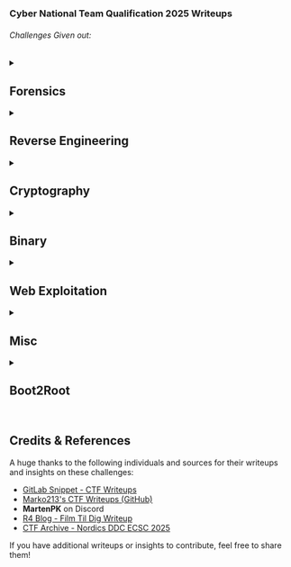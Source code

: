 ### Cyber ​​National Team Qualification 2025 Writeups

<h6>Challenges Given out:</h6>

<details>
  <summary><h2>Forensics</h2></summary>

- **STRABA**  
- **EFTERFORSKNINGEN**  
- **PING-SWEEP**  
- **COVERTCHANNEL2**  
- **COVERTCHANNEL1**  
- **COVERTCHANNEL3**  
- **FDE-BOOTLOADER**  
- **FUTURISTIC MALWARE**  

</details>

<details>
  <summary><h2>Reverse Engineering</h2></summary>
  
- **OUTXORCING**  
- **WHAT TIME IS IT?**  
- **PASSPROTECTOR**  
- **STERN BROCCOLI**  
- **NOTEPADLAUNCHER**  
- **DDCLE**  

</details>

<details>
  <summary><h2>Cryptography</h2></summary>

- **VIGENÈRE'S DICTIONARY**  
- **LONG LIVE, CAESAR!**  
- **AES DECRYPTION**  
- **BINARY-ENCODINGS1**  
- **DLOG**  
- **RSA2**  
- **BINARY-ENCODINGS2**  
- **LEARNING WHAT EXISTS**  
- **DLOG 2**  
- **AUTHENTICATED PRIVILEGE 2, SYMMETRIC PSYDUCKS RETURN!**  

</details>

<details>
  <summary><h2>Binary</h2></summary>

- **GOTOWIN**  
- **PWN ME GOOD UWU**  
- **ROPLICATOR**  
- **PWN ME GOOD UWU - WIFU EDITION**  
- **EZWIN**

</details>

<details>
  <summary><h2>Web Exploitation</h2></summary>

- **CROSS SITE JOB**  
- **LEAKY STORE**  
- **COMPLETE STYLING SADNESS**  
- **FIND FRONTDOOR**  
- **DDC LOUNGE**  
- **FILM TIL DIG PT 1**  
- **FILM TIL DIG PT 2**  
- **PHP101**  

</details>


<details>
  <summary><h2>Misc</h2></summary>

- **MASAHIRO HARA**  
- **THE PROFESSOR’S LOST NOTE**  
- **SHUTTER TRACE**  
- **HASHER IS BACK**  
- **DDC ADMIN BOT**  
- **ROLL YOUR OWN CRYPTO**  
- **MAX 420**  
- **MAX 69**

</details>

<details>
  <summary><h2>Boot2Root</h2></summary>

- **THE GAUNTLET PT 1**  
- **THE GAUNTLET PT 2**  

</details>

<br>

## Credits & References

A huge thanks to the following individuals and sources for their writeups and insights on these challenges:

- [GitLab Snippet - CTF Writeups](https://gitlab.com/-/snippets/4827407)  
- [Marko213's CTF Writeups (GitHub)](https://github.com/marko213/ctf-writeups/tree/main/2025/DDC-quals/crypto_Binary-Encodings2)  
- **MartenPK** on Discord  
- [R4 Blog - Film Til Dig Writeup](https://blog.r4.dk/posts/film-til-dig/)  
- [CTF Archive - Nordics DDC ECSC 2025](https://ctf.lillie.sh/archive/tag/nordics-ddc-ecsc-2025/)  

If you have additional writeups or insights to contribute, feel free to share them!  
